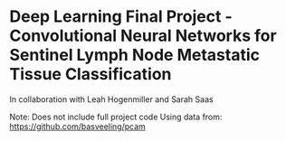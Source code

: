 # Deep Learning Final Project - Convolutional Neural Networks for Sentinel Lymph Node Metastatic Tissue Classification

In collaboration with Leah Hogenmiller and Sarah Saas

Note: Does not include full project code
Using data from: https://github.com/basveeling/pcam
